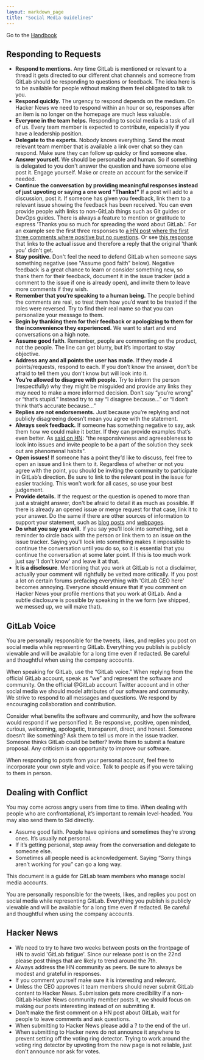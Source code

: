 ```yaml
---
layout: markdown_page
title: "Social Media Guidelines"
---
```


Go to the [Handbook](/handbook/)

## Responding to Requests

- **Respond to mentions.** Any time GitLab is mentioned or relevant to a thread it gets directed to our different chat channels and someone from GitLab should be responding to questions or feedback. The idea here is to be available for people without making them feel obligated to talk to you.
- **Respond quickly.** The urgency to respond depends on the medium. On Hacker News we need to respond within an hour or so, responses after an item is no longer on the homepage are much less valuable.
- **Everyone in the team helps.** Responding to social media is a task of all of us. Every team member is expected to contribute, especially if you have a leadership position.
- **Delegate to the experts.** Nobody knows everything. Send the most relevant team member that is available a link over chat so they can respond. Make sure they can follow up quicky or find someone else.
- **Answer yourself.**  We should be personable and human. So if something is delegated to you don't answer the question and have someone else post it. Engage yourself. Make or create an account for the service if needed.
- **Continue the conversation by providing meaningful responses instead of just upvoting or saying a one word “Thanks!”** If a post will add to a discussion, post it. If someone has given you feedback, link them to a relevant issue showing the feedback has been received. You can even provide people with links to non-GitLab things such as Git guides or DevOps guides. There is always a feature to mention or gratitude to express 'Thanks you so much for spreading the word about GitLab.'. For an example see the first three responses to [a HN post where the first three comments where positive but no questions](https://news.ycombinator.com/item?id=12052695). Or see [this response](https://twitter.com/sytses/status/762578230197022720) that links to the actual issue and therefore a reply that the original 'thank you' didn't get.
- **Stay positive.** Don't feel the need to defend GitLab when someone says something negative (see "Assume good faith" below). Negative feedback is a great chance to learn or consider something new, so thank them for their feedback, document it in the issue tracker (add a comment to the issue if one is already open), and invite them to leave more comments if they wish.
- **Remember that you’re speaking to a human being.** The people behind the comments are real, so treat them how you’d want to be treated if the roles were reversed. Try to find their real name so that you can personalize your message to them.
- **Begin by thanking them for their feedback or apologizing to them for the inconvenience they experienced.** We want to start and end conversations on a high note.
- **Assume good faith**. Remember, people are commenting on the product, not the people. The line can get blurry, but it’s important to stay objective.
- **Address any and all points the user has made.** If they made 4 points/requests, respond to each. If you don’t know the answer, don’t be afraid to tell them you don’t know but will look into it.
- **You’re allowed to disagree with people.** Try to inform the person (respectfully) why they might be misguided and provide any links they may need to make a more informed decision. Don’t say “you’re wrong” or “that’s stupid.” Instead try to say “I disagree because…” or “I don’t think that’s accurate because…”
- **Replies are not endorsements.** Just because you’re replying and not publicly disagreeing doesn’t mean you agree with the statement.
- **Always seek feedback.** If someone has something negative to say, ask them how we could make it better. If they can provide examples that’s even better. As [said on HN](https://news.ycombinator.com/item?id=12235172): "the responsiveness and agreeableness to look into issues and invite people to be a part of the solution they seek out are phenomenal habits".
- **Open issues!** If someone has a point they’d like to discuss, feel free to open an issue and link them to it. Regardless of whether or not you agree with the point, you should be inviting the community to participate in GitLab’s direction. Be sure to link to the relevant post in the issue for easier tracking. This won’t work for all cases, so use your best judgement.
- **Provide details.** If the request or the question is opened to more than just a straight answer, don't be afraid to detail it as much as possible.
If there is already an opened issue or merge request for that case, link it to your answer. Do the same if there are other
sources of information to support your statement, such as [blog posts](https://about.gitlab.com/blog) and [webpages](https://about.gitlab.com).
- **Do what you say you will.** If you say you'll look into something, set a reminder to circle back with the person or link them to an issue on the issue tracker. Saying you'll look into something makes it impossible to continue the conversation until you do so, so it is essential that you continue the conversation at some later point. If this is too much work just say 'I don't know' and leave it at that.
- **It is a disclosure**. Mentioning that you work at GitLab is not a disclaimer, actually your comment will rightfully be vetted more critically. If you post a lot on certain forums prefacing everything with 'GitLab CEO here' becomes annoying. Everyone should ensure that if you comment on Hacker News your profile mentions that you work at GitLab. And a subtle disclosure is possible by speaking in the we form (we shipped, we messed up, we will make that).

## GitLab Voice

You are personally responsible for the tweets, likes, and replies you post on social media while representing GitLab. Everything you publish is publicly viewable and will be available for a long time even if redacted. Be careful and thoughtful when using the company accounts.

When speaking for GitLab, use the “GitLab voice.” When replying from the official GitLab account, speak as “we” and represent the software and community. On the official @GitLab account Twitter account and in other social media we should model attributes of our software and community. We strive to respond to all messages and questions. We respond by encouraging collaboration and contribution.

Consider what benefits the software and community, and how the software would respond if we personified it. Be responsive, positive, open minded, curious, welcoming, apologetic, transparent, direct, and honest. Someone doesn’t like something? Ask them to tell us more in the issue tracker. Someone thinks GitLab could be better? Invite them to submit a feature proposal. Any criticism is an opportunity to improve our software.

When responding to posts from your personal account, feel free to incorporate your own style and voice. Talk to people as if you were talking to them in person.

## Dealing with Conflict

You may come across angry users from time to time. When dealing with people who are confrontational, it’s important to remain level-headed. You may also send them to Sid directly.

- Assume good faith. People have opinions and sometimes they’re strong ones. It’s usually not personal.
- If it’s getting personal, step away from the conversation and delegate to someone else.
- Sometimes all people need is acknowledgement. Saying “Sorry things aren’t working for you” can go a long way.

This document is a guide for GitLab team members who manage social media accounts. 

You are personally responsible for the tweets, likes, and replies you post on social media while representing GitLab. Everything you publish is publicly viewable and will be available for a long time even if redacted. Be careful and thoughtful when using the company accounts.

## Hacker News

- We need to try to have two weeks between posts on the frontpage of HN to avoid 'GitLab fatigue'. Since our release post is on the 22nd please post things that are likely to trend around the 7th.
- Always address the HN community as peers. Be sure to always be modest and grateful in responses.
- If you comment yourself make sure it is interesting and relevant.
- Unless the CEO approves it team members should never submit GitLab content to Hacker News. Submission gets more credibility if a non-GitLab Hacker News community member posts it, we should focus on making our posts interesting instead of on submitting it.
- Don't make the first comment on a HN post about GitLab, wait for people to leave comments and ask questions.
- When submitting to Hacker News please add a ? to the end of the url.
- When submitting to Hacker news do not announce it anywhere to prevent setting off the voting ring detector. Trying to work around the voting ring detector by upvoting from the new page is not reliable, just don't announce nor ask for votes.
